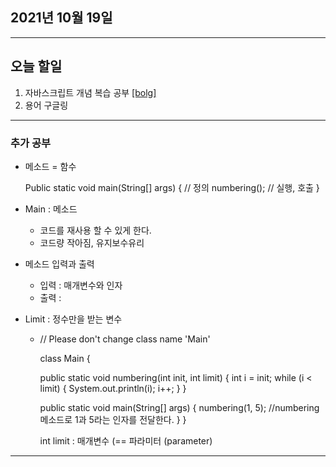 
2021년 10월 19일
---

---

오늘 할일
----

1. 자바스크립트 개념 복습 공부 [[bolg]](https://blog.naver.com/gggyn12/222539202439)
2. 용어 구글링

---

### 추가 공부

+ 메소드 = 함수
  
  
    Public static void main(String[] args) {    // 정의
    numbering();    // 실행, 호출
    }
    

+ Main :  메소드
  + 코드를 재사용 할 수 있게 한다.
  + 코드량 작아짐, 유지보수유리

+ 메소드 입력과 출력
  + 입력 : 매개변수와 인자
  + 출력 :

+ Limit : 정수만을 받는 변수
  + //  Please don't change class name 'Main'
  
  
    class Main {
    
    public static void numbering(int init, int limit) {
      int i = init;
      while (i < limit) {
          System.out.println(i);
          i++;
        }
    }


    public static void main(String[] args) {
      numbering(1, 5);  //numbering 메소드로 1과 5라는 인자를 전달한다.
      }
    }

    int limit : 매개변수 (== 파라미터 (parameter)


---